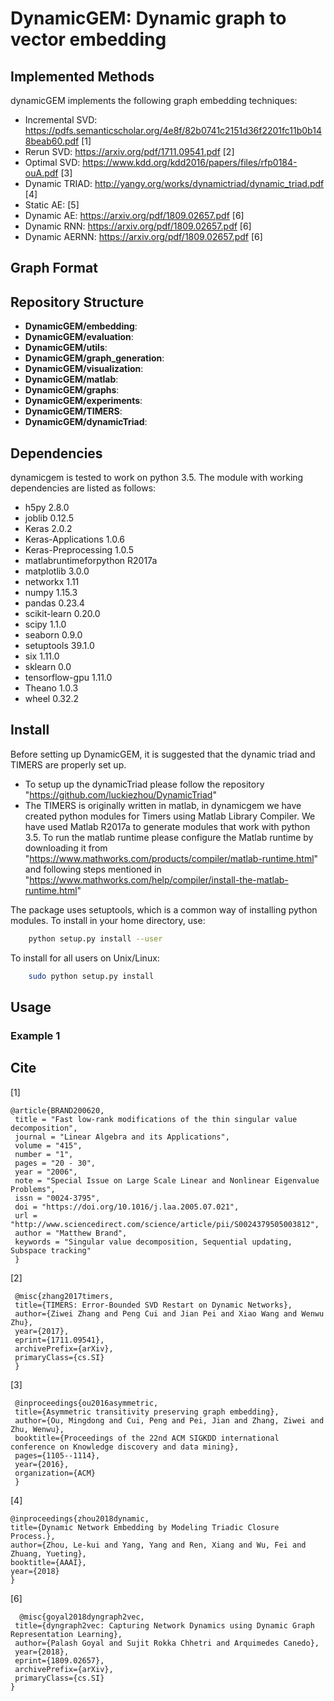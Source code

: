 # DynamicGEM: Dynamic graph to vector embedding


## Implemented Methods
dynamicGEM implements the following graph embedding techniques:
* Incremental SVD: https://pdfs.semanticscholar.org/4e8f/82b0741c2151d36f2201fc11b0b148beab60.pdf [1]
* Rerun SVD: https://arxiv.org/pdf/1711.09541.pdf [2]
* Optimal SVD: https://www.kdd.org/kdd2016/papers/files/rfp0184-ouA.pdf [3]
* Dynamic TRIAD: http://yangy.org/works/dynamictriad/dynamic_triad.pdf [4]
* Static AE: [5]
* Dynamic AE: https://arxiv.org/pdf/1809.02657.pdf [6]
* Dynamic RNN: https://arxiv.org/pdf/1809.02657.pdf [6]
* Dynamic AERNN: https://arxiv.org/pdf/1809.02657.pdf [6]

## Graph Format

## Repository Structure
* **DynamicGEM/embedding**: 
* **DynamicGEM/evaluation**: 
* **DynamicGEM/utils**: 
* **DynamicGEM/graph_generation**: 
* **DynamicGEM/visualization**:
* **DynamicGEM/matlab**: 
* **DynamicGEM/graphs**:
* **DynamicGEM/experiments**:
* **DynamicGEM/TIMERS**:
* **DynamicGEM/dynamicTriad**:

## Dependencies
dynamicgem is tested to work on python 3.5. The module with working dependencies are listed as follows:

* h5py                   2.8.0
* joblib                 0.12.5
* Keras                  2.0.2
* Keras-Applications     1.0.6
* Keras-Preprocessing    1.0.5
* matlabruntimeforpython R2017a
* matplotlib             3.0.0
* networkx               1.11
* numpy                  1.15.3
* pandas                 0.23.4
* scikit-learn           0.20.0
* scipy                  1.1.0
* seaborn                0.9.0
* setuptools             39.1.0
* six                    1.11.0
* sklearn                0.0
* tensorflow-gpu         1.11.0
* Theano                 1.0.3
* wheel                  0.32.2
## Install
Before setting up DynamicGEM, it is suggested that the dynamic triad and TIMERS are properly set up.

* To setup up the dynamicTriad please follow the repository "https://github.com/luckiezhou/DynamicTriad"
* The TIMERS is originally written in matlab, in dynamicgem we have created python modules for Timers using Matlab Library Compiler. We have used Matlab R2017a to generate modules that work with python 3.5. To run the matlab runtime please configure the Matlab runtime by downloading it from "https://www.mathworks.com/products/compiler/matlab-runtime.html" and following steps mentioned in "https://www.mathworks.com/help/compiler/install-the-matlab-runtime.html"


The package uses setuptools, which is a common way of installing python modules. To install in your home directory, use:
```bash
    python setup.py install --user
```

To install for all users on Unix/Linux:
```bash 
    sudo python setup.py install
```
## Usage
### Example 1


## Cite
   [1]
   ```
   @article{BRAND200620,
    title = "Fast low-rank modifications of the thin singular value decomposition",
    journal = "Linear Algebra and its Applications",
    volume = "415",
    number = "1",
    pages = "20 - 30",
    year = "2006",
    note = "Special Issue on Large Scale Linear and Nonlinear Eigenvalue Problems",
    issn = "0024-3795",
    doi = "https://doi.org/10.1016/j.laa.2005.07.021",
    url = "http://www.sciencedirect.com/science/article/pii/S0024379505003812",
    author = "Matthew Brand",
    keywords = "Singular value decomposition, Sequential updating, Subspace tracking"
    }
   ```
   [2]
   ```
    @misc{zhang2017timers,
    title={TIMERS: Error-Bounded SVD Restart on Dynamic Networks},
    author={Ziwei Zhang and Peng Cui and Jian Pei and Xiao Wang and Wenwu Zhu},
    year={2017},
    eprint={1711.09541},
    archivePrefix={arXiv},
    primaryClass={cs.SI}
    }
   ```
    
   [3] 
   ```
    @inproceedings{ou2016asymmetric,
    title={Asymmetric transitivity preserving graph embedding},
    author={Ou, Mingdong and Cui, Peng and Pei, Jian and Zhang, Ziwei and Zhu, Wenwu},
    booktitle={Proceedings of the 22nd ACM SIGKDD international conference on Knowledge discovery and data mining},
    pages={1105--1114},
    year={2016},
    organization={ACM}
    }
  ```
   [4]
   ```
  @inproceedings{zhou2018dynamic,
  title={Dynamic Network Embedding by Modeling Triadic Closure Process.},
  author={Zhou, Le-kui and Yang, Yang and Ren, Xiang and Wu, Fei and Zhuang, Yueting},
  booktitle={AAAI},
  year={2018}
  }
```
   [6]
   ```
     @misc{goyal2018dyngraph2vec,
    title={dyngraph2vec: Capturing Network Dynamics using Dynamic Graph Representation Learning},
    author={Palash Goyal and Sujit Rokka Chhetri and Arquimedes Canedo},
    year={2018},
    eprint={1809.02657},
    archivePrefix={arXiv},
    primaryClass={cs.SI}
}
```
